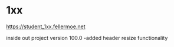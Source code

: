 # 1xx

https://student_1xx.fellermoe.net

inside out project version 100.0
  -added header resize functionality
  
